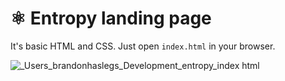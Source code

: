 # ⚛️ Entropy landing page

It's basic HTML and CSS. Just open `index.html` in your browser.

![_Users_brandonhaslegs_Development_entropy_index html](https://user-images.githubusercontent.com/4406983/148189547-a80369d5-922c-4016-8fae-9e0075df495f.png)
